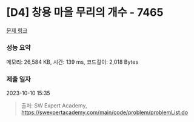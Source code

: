 # [D4] 창용 마을 무리의 개수 - 7465 

[문제 링크](https://swexpertacademy.com/main/code/problem/problemDetail.do?contestProbId=AWngfZVa9XwDFAQU) 

### 성능 요약

메모리: 26,584 KB, 시간: 139 ms, 코드길이: 2,018 Bytes

### 제출 일자

2023-10-10 15:35



> 출처: SW Expert Academy, https://swexpertacademy.com/main/code/problem/problemList.do